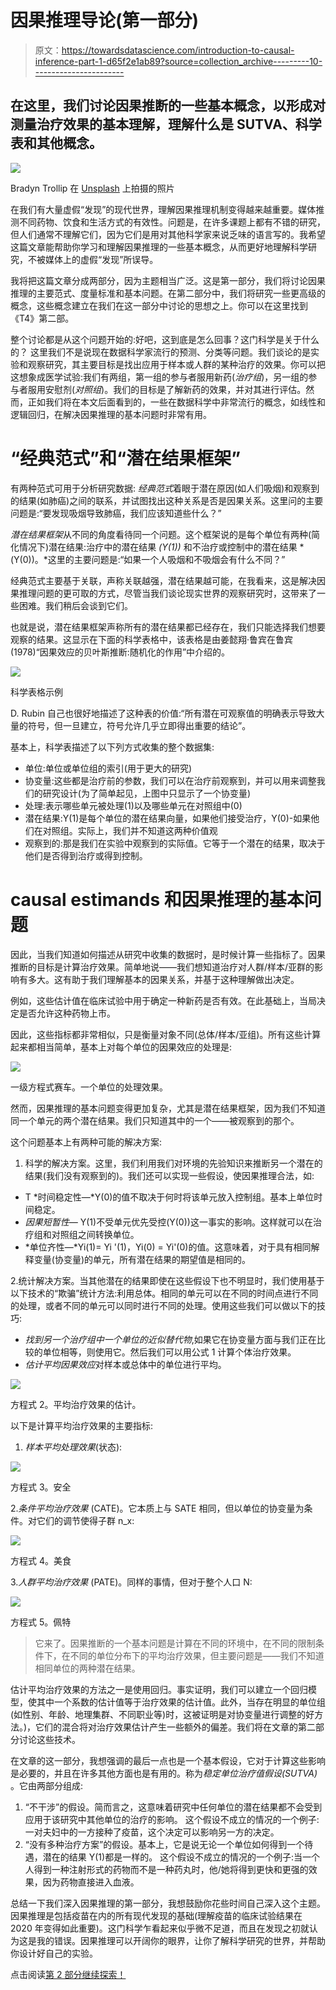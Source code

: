 # 因果推理导论(第一部分)

> 原文：<https://towardsdatascience.com/introduction-to-causal-inference-part-1-d65f2e1ab89?source=collection_archive---------10----------------------->

## 在这里，我们讨论因果推断的一些基本概念，以形成对测量治疗效果的基本理解，理解什么是 SUTVA、科学表和其他概念。

![](img/0cc7b30a2b8a4a6ac1753c2910b79ffe.png)

Bradyn Trollip 在 [Unsplash](https://unsplash.com?utm_source=medium&utm_medium=referral) 上拍摄的照片

在我们有大量虚假“发现”的现代世界，理解因果推理机制变得越来越重要。媒体推测不同药物、饮食和生活方式的有效性。问题是，在许多课题上都有不错的研究，但人们通常不理解它们，因为它们是用对其他科学家来说乏味的语言写的。我希望这篇文章能帮助你学习和理解因果推理的一些基本概念，从而更好地理解科学研究，不被媒体上的虚假“发现”所误导。

我将把这篇文章分成两部分，因为主题相当广泛。这是第一部分，我们将讨论因果推理的主要范式、度量标准和基本问题。在第二部分中，我们将研究一些更高级的概念，这些概念建立在我们在这一部分中讨论的思想之上。你可以在这里找到《T4》第二部。

整个讨论都是从这个问题开始的:好吧，这到底是怎么回事？这门科学是关于什么的？
这里我们不是说现在数据科学家流行的预测、分类等问题。我们谈论的是实验和观察研究，其主要目标是找出应用于样本或人群的某种治疗的效果。你可以把这想象成医学试验:我们有两组，第一组的参与者服用新药(*治疗组*)，另一组的参与者服用安慰剂(*对照组*)。我们的目标是了解新药的效果，并对其进行评估。然而，正如我们将在本文后面看到的，一些在数据科学中非常流行的概念，如线性和逻辑回归，在解决因果推理的基本问题时非常有用。

# **“经典范式”和“潜在结果框架”**

有两种范式可用于分析研究数据:
*经典范式*着眼于潜在原因(如人们吸烟)和观察到的结果(如肺癌)之间的联系，并试图找出这种关系是否是因果关系。这里问的主要问题是:“要发现吸烟导致肺癌，我们应该知道些什么？”

*潜在结果框架*从不同的角度看待同一个问题。这个框架说的是每个单位有两种(简化情况下)潜在结果:治疗中的潜在结果 *(Y(1))* 和不治疗或控制中的潜在结果 *(Y(0))。*这里的主要问题是:“如果一个人吸烟和不吸烟会有什么不同？”

经典范式主要基于关联，声称关联越强，潜在结果越可能，在我看来，这是解决因果推理问题的更可取的方式，尽管当我们谈论现实世界的观察研究时，这带来了一些困难。我们稍后会谈到它们。

也就是说，潜在结果框架声称所有的潜在结果都已经存在，我们只能选择我们想要观察的结果。这显示在下面的科学表格中，该表格是由姜懿翔·鲁宾在鲁宾(1978)“因果效应的贝叶斯推断:随机化的作用”中介绍的。

![](img/ee53419563882d54e761cd0269abbd20.png)

科学表格示例

D. Rubin 自己也很好地描述了这种表的价值:“所有潜在可观察值的明确表示导致大量的符号，但一旦建立，符号允许几乎立即得出重要的结论”。

基本上，科学表描述了以下列方式收集的整个数据集:

*   单位:单位或单位组的索引(用于更大的研究)
*   协变量:这些都是治疗前的参数，我们可以在治疗前观察到，并可以用来调整我们的研究设计(为了简单起见，上图中只显示了一个协变量)
*   处理:表示哪些单元被处理(1)以及哪些单元在对照组中(0)
*   潜在结果:Y(1)是每个单位的潜在结果向量，如果他们接受治疗，Y(0)-如果他们在对照组。实际上，我们并不知道这两种价值观
*   观察到的:那是我们在实验中观察到的实际值。它等于一个潜在的结果，取决于他们是否得到治疗或得到控制。

# **сausal estimands 和因果推理的基本问题**

因此，当我们知道如何描述从研究中收集的数据时，是时候计算一些指标了。因果推断的目标是计算治疗效果。简单地说——我们想知道治疗对人群/样本/亚群的影响有多大。这有助于我们理解基本的因果关系，并基于这种理解做出决定。

例如，这些估计值在临床试验中用于确定一种新药是否有效。在此基础上，当局决定是否允许这种药物上市。

因此，这些指标都非常相似，只是衡量对象不同(总体/样本/亚组)。所有这些计算起来都相当简单，基本上对每个单位的因果效应的处理是:

![](img/457490ef134c3cde571bbf53353222fb.png)

一级方程式赛车。一个单位的处理效果。

然而，因果推理的基本问题变得更加复杂，尤其是潜在结果框架，因为我们不知道同一个单元的两个潜在结果。我们只知道其中的一个——被观察到的那个。

这个问题基本上有两种可能的解决方案:

1.  科学的解决方案。这里，我们利用我们对环境的先验知识来推断另一个潜在的结果(我们没有观察到的)。我们还可以实现一些假设，使因果推理合法，如:

*   T *时间稳定性—*Y(0)的值不取决于何时将该单元放入控制组。基本上单位时间稳定。
*   *因果短暂性—* Y(1)不受单元优先受控(Y(0))这一事实的影响。这样就可以在治疗组和对照组之间转换单位。
*   *单位齐性—*Yi(1)= Yi '(1)，Yi(0) = Yi'(0)的值。这意味着，对于具有相同解释变量(协变量)的单元，所有潜在结果的期望值是相同的。

2.统计解决方案。当其他潜在的结果即使在这些假设下也不明显时，我们使用基于以下技术的“欺骗”统计方法:利用总体。相同的单元可以在不同的时间点进行不同的处理，或者不同的单元可以同时进行不同的处理。使用这些我们可以做以下的技巧:

*   *找到另一个治疗组中一个单位的近似替代物*,如果它在协变量方面与我们正在比较的单位相等，则使用它。然后我们可以用公式 1 计算个体治疗效果。
*   *估计平均因果效应*对样本或总体中的单位进行平均。

![](img/c819514d43d45872119f806f43e5bdff.png)

方程式 2。平均治疗效果的估计。

以下是计算平均治疗效果的主要指标:

1.  *样本平均处理效果*(状态):

![](img/32afa88de103c4c35f9a42e9db87f3dc.png)

方程式 3。安全

2.*条件平均治疗效果* (CATE)。它本质上与 SATE 相同，但以单位的协变量为条件。对它们的调节使得子群 n_x:

![](img/db3766b38b79a76a1e9c4ab19d0b0dc0.png)

方程式 4。美食

3.*人群平均治疗效果* (PATE)。同样的事情，但对于整个人口 N:

![](img/e942448560575ddaa0b6ba1a81003b17.png)

方程式 5。佩特

> 它来了。因果推断的一个基本问题是计算在不同的环境中，在不同的限制条件下，在不同的单位分布下的平均治疗效果，但主要问题是——我们不知道相同单位的两种潜在结果。

估计平均治疗效果的方法之一是使用回归。事实证明，我们可以建立一个回归模型，使其中一个系数的估计值等于治疗效果的估计值。此外，当存在明显的单位组(如性别、年龄、地理集群、不同职业等)时，这被证明是对协变量进行调整的好方法。)，它们的混合将对治疗效果估计产生一些额外的偏差。我们将在文章的第二部分讨论这些技术。

在文章的这一部分，我想强调的最后一点也是一个基本假设，它对于计算这些影响是必要的，并且在许多其他方面也是有用的。称为*稳定单位治疗值假设(SUTVA)* 。它由两部分组成:

1.  “不干涉”的假设。简而言之，这意味着研究中任何单位的潜在结果都不会受到应用于该研究中其他单位的治疗的影响。
    这个假设不成立的情况的一个例子:一对夫妇中的一方接种了疫苗，这个决定可以影响另一方的决定。
2.  “没有多种治疗方案”的假设。基本上，它是说无论一个单位如何得到一个待遇，潜在的结果 Y(1)都是一样的。
    这个假设不成立的情况的一个例子:当一个人得到一种注射形式的药物而不是一种药丸时，他/她将得到更快和更强的效果，因为药物直接进入血液。

总结一下我们深入因果推理的第一部分，我想鼓励你花些时间自己深入这个主题。因果推理是包括疫苗在内的所有现代发现的基础(理解疫苗的临床试验结果在 2020 年变得如此重要)。这门科学乍看起来似乎微不足道，而且在发现之初就认为这是我的错误。因果推理可以开阔你的眼界，让你了解科学研究的世界，并帮助你设计好自己的实验。

点击阅读[第 2 部分继续探索！](/introduction-to-causal-inference-part-2-13dc0fe2eb90)
